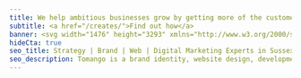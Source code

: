 ```yaml
---
title: We help ambitious businesses grow by getting more of the customers they want.
subtitle: <a href="/creates/">Find out how</a>
banner: <svg width="1476" height="3293" xmlns="http://www.w3.org/2000/svg"><g fill="none" fill-rule="evenodd"><path d="M1476 133.65V0H606l501 502z" fill="#63666A"/><path fill="#000" d="M0 0v3293.99h1476V870.41L605.98 0z"/></g></svg>
hideCta: true
seo_title: Strategy | Brand | Web | Digital Marketing Experts in Sussex | Tomango
seo_description: Tomango is a brand identity, website design, development & online marketing company in Sussex, delivering sustained results for their clients.
---
```

